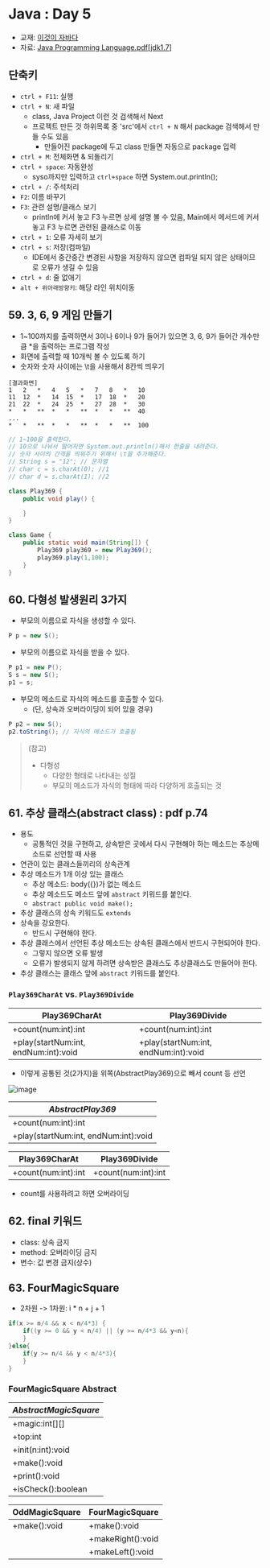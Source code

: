 # Java : Day 5

- 교재: [이것이 자바다](http://book.interpark.com/product/BookDisplay.do?_method=detail&sc.prdNo=232651697&gclid=CjwKCAiAu9vwBRAEEiwAzvjq-5c0OG19ExoqlBGND0CjxeH3adV_MU0-flqhkAncVknu1FSAH9g6ORoCi6cQAvD_BwE)
- 자료: [Java Programming Language.pdf[jdk1.7]](https://github.com/ek-koh/medici_bigdata/blob/master/Java/%5BJDK7%5D%20Java%20Programming%20Language.pdf)


## 단축키
- `ctrl + F11`: 실행
- `ctrl + N`: 새 파일
    + class, Java Project 이런 것 검색해서 Next
    + 프로젝트 만든 것 하위목록 중 'src'에서 `ctrl + N` 해서 package 검색해서 만들 수도 있음
        + 만들어진 package에 두고 class 만들면 자동으로 package 입력
- `ctrl + M`: 전체화면 & 되돌리기
- `ctrl + space`: 자동완성
    + syso까지만 입력하고 `ctrl+space` 하면 System.out.println();
- `ctrl + /`: 주석처리
- `F2`: 이름 바꾸기
- `F3`: 관련 설명/클래스 보기
    + println에 커서 놓고 F3 누르면 상세 설명 볼 수 있음, Main에서 메서드에 커서 놓고 F3 누르면 관련된 클래스로 이동
- `ctrl + 1`: 오류 자세히 보기
- `ctrl + s`: 저장(컴파일)
    + IDE에서 중간중간 변경된 사항을 저장하지 않으면 컴파일 되지 않은 상태이므로 오류가 생길 수 있음
- `ctrl + d`: 줄 없애기
- `alt + 위아래방향키`: 해당 라인 위치이동


## 59. 3, 6, 9 게임 만들기
- 1~100까지를 출력하면서 3이나 6이나 9가 들어가 있으면 3, 6, 9가 들어간 개수만큼 *을 출력하는 프로그램 작성
- 화면에 출력할 때 10개씩 볼 수 있도록 하기
- 숫자와 숫자 사이에는 \t을 사용해서 8칸씩 띄우기

```
[결과화면]
1   2   *   4   5   *   7   8   *   10
11  12  *   14  15  *   17  18  *   20
21  22  *   24  25  *   27  28  *   30
*   *   **  *   *   **  *   *   **  40
...
*   *   **  *   *   **  *   *   **  100
```
```java
// 1~100을 출력한다.
// 10으로 나눠서 떨어지면 System.out.println()해서 한줄을 내려준다.
// 숫자 사이의 간격을 띄워주기 위해서 \t을 추가해준다.
// String s = "12"; // 문자열
// char c = s.charAt(0); //1
// char d = s.charAt(1); //2

class Play369 {
    public void play() {

    }
}

class Game {
    public static void main(String[]) {
        Play369 play369 = new Play369();
        play369.play(1,100);
    }
}
```


## 60. 다형성 발생원리 3가지
- 부모의 이름으로 자식을 생성할 수 있다.
```java
P p = new S();
```
- 부모의 이름으로 자식을 받을 수 있다.
```java
P p1 = new P();
S s = new S();
p1 = s;
```
- 부모의 메소드로 자식의 메소드를 호출할 수 있다.
    - (단, 상속과 오버라이딩이 되어 있을 경우)
```java
P p2 = new S();
p2.toString(); // 자식의 메소드가 호출됨
```

> (참고)
> - 다형성
>    - 다양한 형태로 나타내는 성질
>    - 부모의 메소드가 자식의 형태에 따라 다양하게 호출되는 것

## 61. 추상 클래스(abstract class) : pdf p.74
- 용도
    + 공통적인 것을 구현하고, 상속받은 곳에서 다시 구현해야 하는 메소드는 추상메소드로 선언할 때 사용
- 연관이 있는 클래스들끼리의 상속관계
- 추상 메소드가 1개 이상 있는 클래스
    - 추상 메소드: body({})가 없는 메소드
    - 추상 메소드도 메소드 앞에 `abstract` 키워드를 붙인다.
    - `abstract public void make();`
- 추상 클래스의 상속 키워드도 `extends`
- 상속을 강요한다.
    - 반드시 구현해야 한다.
- 추상 클래스에서 선언된 추상 메소드는 상속된 클래스에서 반드시 구현되어야 한다.
    - 그렇지 않으면 오류 발생
    - 오류가 발생되지 않게 하려면 상속받은 클래스도 추상클래스도 만들어야 한다.
- 추상 클래스는 클래스 앞에 `abstract` 키워드를 붙인다.

### `Play369CharAt` vs. `Play369Divide`
|Play369CharAt|Play369Divide|
|---|---|
|+count(num:int):int|+count(num:int):int|
|+play(startNum:int, endNum:int):void|+play(startNum:int, endNum:int):void|

- 이렇게 공통된 것(2가지)을 위쪽(AbstractPlay369)으로 빼서 count 등 선언

![image](https://user-images.githubusercontent.com/58713684/72494399-1991e480-3867-11ea-9a8c-10ea9f8e11b8.png)

|_AbstractPlay369_|
|---|
|+count(num:int):int|
|+play(startNum:int, endNum:int):void|

|Play369CharAt|Play369Divide|
|---|---|
|+count(num:int):int|+count(num:int):int|

- count를 사용하려고 하면 오버라이딩

## 62. final 키워드
- class: 상속 금지
- method: 오버라이딩 금지
- 변수: 값 변경 금지(상수)

## 63. FourMagicSquare
- 2차원 -> 1차원: i * n + j + 1
```java
if(x >= n/4 && x < n/4*3) {
    if((y >= 0 && y < n/4) || (y >= n/4*3 && y<n){
    }
}else{
    if(y >= n/4 && y < n/4*3){
    }
}
```

### FourMagicSquare Abstract
|_AbstractMagicSquare_|
|---|
|+magic:int[][]|
|+top:int|
|+init(n:int):void|
|+make():void|
|+print():void|
|+isCheck():boolean|

|OddMagicSquare|FourMagicSquare|
|---|---|
|+make():void|+make():void|
| |+makeRight():void|
| |+makeLeft():void|
